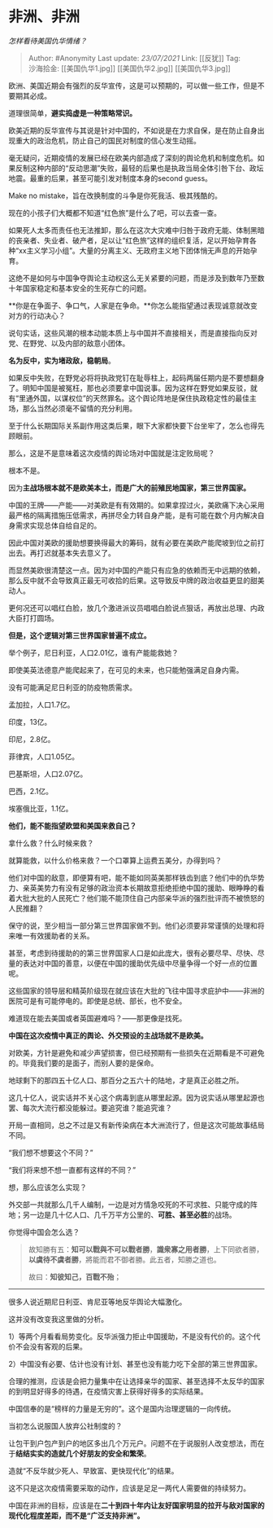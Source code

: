 # 非洲、非洲
*怎样看待美国仇华情绪？*

> Author: #Anonymity
> Last update: *23/07/2021* 
> Link: [[反犹]]
> Tag:    
> 沙海拾金: [[美国仇华1.jpg]] [[美国仇华2.jpg]] [[美国仇华3.jpg]] 


欧洲、美国近期会有强烈的反华宣传，这是可以预期的，可以做一些工作，但是不要期其必成。

道理很简单，**避实捣虚是一种策略常识。**

欧美近期的反华宣传与其说是针对中国的，不如说是在力求自保，是在防止自身出现重大的政治危机，防止自己的国民对制度的信心发生动摇。

毫无疑问，近期疫情的发展已经在欧美内部造成了深刻的舆论危机和制度危机。如果反制这种内部的“反动思潮”失败，最轻的后果也是执政当局全体引咎下台、政坛地震。最重的后果，甚至可能引发对制度本身的second guess。

Make no mistake，旨在改换制度的斗争是你死我活、极其残酷的。

现在的小孩子们大概都不知道“红色旅”是什么了吧，可以去查一查。

如果死人太多而责任也无法推卸，那么在这次大灾难中归咎于政府无能、体制黑暗的丧亲者、失业者、破产者，足以让“红色旅”这样的组织复活，足以开始孕育各种“xx主义学习小组”。大量的分离主义、无政府主义地下团体悄无声息的开始孕育。

这绝不是如何与中国争夺舆论主动权这么无关紧要的问题，而是涉及到数年乃至数十年国家稳定和基本安全的生死存亡的问题。

**你是在争面子、争口气，人家是在争命。**你怎么能指望通过表现诚意就改变对方的行动决心？

说句实话，这些风潮的根本动能本质上与中国并不直接相关，而是直接指向反对党、在野党、以及内部的敌意小团体。

**名为反中，实为堵政敌，稳朝局**。

如果反中失败，在野党必将将执政党钉在耻辱柱上，起码两届任期内是不要想翻身了。明知中国是被冤枉，那也必须要拿中国说事。因为这样在野党如果反驳，就有“里通外国，以谋权位”的天然罪名。这个舆论阵地是保住执政稳定性的最佳主场，那么当然必须毫不留情的充分利用。

至于什么长期国际关系副作用这类后果，眼下大家都快要下台坐牢了，怎么也得先顾眼前。

那么，这是不是意味着这次疫情的舆论场对中国就是注定败局呢？

根本不是。

因为**主战场根本就不是欧美本土，而是广大的前殖民地国家，第三世界国家。**

中国的王牌——产能——对美欧是有有效期的。如果拿捏过火，美欧痛下决心采用最严格的隔离措施压低需求，再拼尽全力转自身产能，是有可能在数个月内解决自身需求实现总体自给自足的。

因此中国对美欧的援助想要换得最大的筹码，就有必要在美欧产能爬坡到位之前打出去。再打迟就基本失去意义了。

而显然美欧很清楚这一点。因为对中国的产能只有应急的依赖而无中远期的依赖，那么反中就不会导致真正最无可收拾的后果。这导致反中牌的政治收益更显的甜美动人。

更何况还可以唱红白脸，放几个激进派议员唱唱白脸说点狠话，再放出总理、内政大臣打打圆场。

**但是，这个逻辑对第三世界国家普遍不成立。**

举个例子，尼日利亚，人口2.01亿，谁有产能能救她？

即使美英法德意产能爬起来了，在可见的未来，也只能勉强满足自身内需。

没有可能满足尼日利亚的防疫物质需求。

孟加拉，人口1.7亿。

印度，13亿。

印尼，2.8亿。

菲律宾，人口1.05亿。

巴基斯坦，人口2.07亿。

巴西，2.1亿。

埃塞俄比亚，1.1亿。

**他们，能不能指望欧盟和美国来救自己？**

拿什么救？什么时候来救？

就算能救，以什么价格来救？一个口罩算上运费五美分，办得到吗？

他们对中国的敌意，即便算有吧，能不能如同英美那样铁齿到底？他们中的仇华势力、亲英美势力有没有足够的政治资本长期故意拒绝拒绝中国的援助、眼睁睁的看着大批大批的人民死亡？他们能不能顶住自己内部亲华派的强烈批评而不被愤怒的人民推翻？

保守的说，至少相当一部分第三世界国家做不到。他们必须要非常谨慎的处理和将来唯一有效援助者的关系。

甚至，考虑到待援助的的第三世界国家人口是如此庞大，很有必要尽早、尽快、尽量的表达对中国的善意，以便在中国的援助优先级中尽量争得一个好一点的位置呢。

这些国家的领导层和精英阶级现在就应该在大批的飞往中国寻求庇护中——非洲的医院可是有可能停电的。即使是总统、部长，也不安全。

难道现在能去美国或者英国避难吗？——那更像是找死。

**中国在这次疫情中真正的舆论、外交预设的主战场就不是欧美。**

对欧美，方针是避免和减少声望损害，但已经预期有一些损失在近期看是不可避免的。毕竟我们要的是面子，而别人要的是保命。

地球剩下的那四五十亿人口、那百分之五六十的陆地，才是真正必胜之所。

这几十亿人，说实话并不关心这个病毒到底从哪里起源。因为说实话从哪里起源也罢、每次大流行都没能躲过。要追究谁？能追究谁？

开局一直相同，总之不过是又有新传染病在本大洲流行了，但是这次可能故事结局不同。

“我们想不想要这个不同？”

“我们将来想不想一直都有这样的不同？”

想，那么应该怎么实现？

外交部一共就那么几千人编制，一边是对方情急咬死的不可求胜、只能守成的阵地；另一边是几十亿人口、几千万平方公里的、**可胜、甚至必胜**的战场。

你觉得中国会怎么选？

> 故知勝有五：**知可以戰與不可以戰者勝**，**識衆寡之用者勝**，上下同欲者勝，**以虞待不虞者勝**，將能而君不御者勝。此五者，知勝之道也。  
>   
> 故曰：**知彼知己，百戰不殆**；

---

很多人说近期尼日利亚、肯尼亚等地反华舆论大幅激化。

这并没有改变我这里做的分析。

1）等两个月看看局势变化。反华派强力拒止中国援助，不是没有代价的。这个代价不会没有客观的后果。

2）中国没有必要、估计也没有计划、甚至也没有能力吃下全部的第三世界国家。

合理的推测，应该是会把力量集中在让选择亲华的国家、甚至选择不太反华的国家的到明显好得多的待遇，在疫情灾害上获得好得多的实际结果。

中国信奉的是“榜样的力量是无穷的”。这个是国内治理逻辑的一向传统。

当初怎么说服国人放弃公社制度的？

让包干到户包产到户的地区多出几个万元户。问题不在于说服别人改变想法，而在于**结结实实的造就几个好朋友的安全和繁荣**。

造就“不反华就少死人、早致富、更快现代化”的结果。

这不只是这次疫情需要采取的动作，应该是足足一两代人需要做的持续努力。

中国在非洲的目标，应该是在**二十到四十年内让友好国家明显的拉开与敌对国家的现代化程度差距，而不是“广泛支持非洲”。**

  
  
